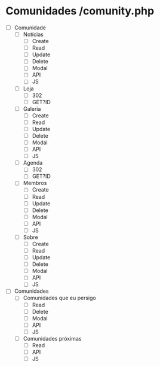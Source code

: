 # Comunidades /comunity.php

- [ ] Comunidade
    - [ ] Notícias
        - [ ] Create
        - [ ] Read
        - [ ] Update
        - [ ] Delete
        - [ ] Modal
        - [ ] API
        - [ ] JS
    - [ ] Loja
        - [ ] 302
        - [ ] GET?ID
    - [ ] Galeria
        - [ ] Create
        - [ ] Read
        - [ ] Update
        - [ ] Delete
        - [ ] Modal
        - [ ] API
        - [ ] JS
    - [ ] Agenda
        - [ ] 302
        - [ ] GET?ID
    - [ ] Membros
        - [ ] Create
        - [ ] Read
        - [ ] Update
        - [ ] Delete
        - [ ] Modal
        - [ ] API
        - [ ] JS
    - [ ] Sobre
        - [ ] Create
        - [ ] Read
        - [ ] Update
        - [ ] Delete
        - [ ] Modal
        - [ ] API
        - [ ] JS
- [ ] Comunidades
    - [ ] Comunidades que eu persigo
        - [ ] Read
        - [ ] Delete
        - [ ] Modal
        - [ ] API
        - [ ] JS
    - [ ] Comunidades próximas
        - [ ] Read
        - [ ] API
        - [ ] JS